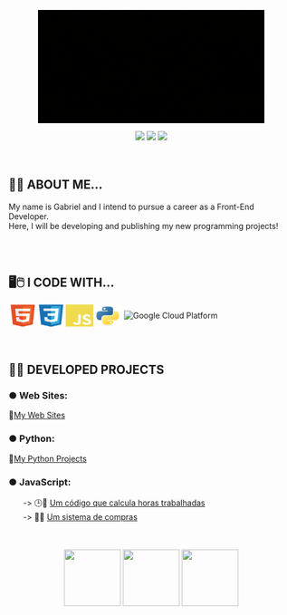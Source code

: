 <div align="center">
  <p align = "center"><img align = "center" alt = "HELLO WORLD" height = "200" width = "400" src = "/HELLO WORLD.gif"> </p>
</div>

<div align="center"> 
 <a href = "https://discord.gg/channels/@frontenddeveloper_gabriel" target="_blank"><img src="https://img.shields.io/badge/Discord-7289DA?style=for-the-badge&logo=discord&logoColor=white" target="_blank"></a> 
  <a href = "mailto:bielvalente16@gmail.com"><img src="https://img.shields.io/badge/-Gmail-%23333?style=for-the-badge&logo=gmail&logoColor=white" target="_blank"></a>
  <a href = "https://www.linkedin.com/in/gabrielr-silva2024" target="_blank"><img src="https://img.shields.io/badge/-LinkedIn-%230077B5?style=for-the-badge&logo=linkedin&logoColor=white" target="_blank"></a>
</div>

<br>
<br>

<h2>👩‍💻 ABOUT ME...</h2>
<p align = "left">
  My name is Gabriel and I intend to pursue a career as a Front-End Developer. <br>
  Here, I will be developing and publishing my new programming projects!
</p>

<br>
<br>

<h2>🖥️🖱️ I CODE WITH...</h2>
  <div align="left">
  <img align = "center" alt = "HTML" height = "40" width="50" src = "https://raw.githubusercontent.com/devicons/devicon/master/icons/html5/html5-original.svg">​​
  <img align="center" alt="CSS" height="40" width="50" src="https://raw.githubusercontent.com/devicons/devicon/master/icons/css3/css3-original.svg">​​
  <img align="center" alt="JavaScript" height="40" width="50" src="https://raw.githubusercontent.com/devicons/devicon/master/icons/javascript/javascript-plain.svg">​​​
  <img align="center" alt="Python" height="40" width="50" src="https://raw.githubusercontent.com/devicons/devicon/master/icons/python/python-original.svg">
  <img align="center" alt="Google Cloud Platform" height="40" width="50" src="https://devicon-website.vercel.app/api/googlecloud/original.svg"></img>
</div>

<br>
<br>

<h2>🚀✅ DEVELOPED PROJECTS</h2>
<h3> ● Web Sites: </h3>
       📎<a href="https://github.com/stars/FrontEndDeveloper-Gabriel/lists/my-web-sites">My Web Sites</a>
<h3> ● Python: </h3>
       📎<a href="https://github.com/stars/FrontEndDeveloper-Gabriel/lists/my-python-codes">My Python Projects</a>
<h3> ● JavaScript: </h3>
ㅤㅤ-> ​🕒💼 <a href = "https://github.com/FrontEndDeveloper-Gabriel/dev-em-js/tree/main/AULA%209/ATIVIDADES/CALCULAR%20HORAS" target="_blank">Um código que calcula horas trabalhadas</a> <br>
ㅤㅤ-> ​💸🛒 <a href = "https://github.com/FrontEndDeveloper-Gabriel/dev-em-js/blob/main/AULA%208/ATIVIDADES/SISTEMA%20DE%20COMPRAS/programa_de_compras.html" target="_blank">Um sistema de compras</a> <br>
</p>

<br>
<br>

<div align="center">
  <img src="https://www.netacad.com/p/ff9e491c-49be-4734-803e-a79e6e83dab1/badges/badge-images/introduction_to_python_and_programming_46.png" width = "100" height = "100">
  <img src="https://www.netacad.com/p/ff9e491c-49be-4734-803e-a79e6e83dab1/badges/badge-images/data_types,_variables,_and_basic_i/O_47.png" width = "100" height = "100">
    <img src="https://www.netacad.com/p/ff9e491c-49be-4734-803e-a79e6e83dab1/badges/badge-images/collections,_functions,_and_exceptions_49.png" width = "100" height = "100">
</div>
